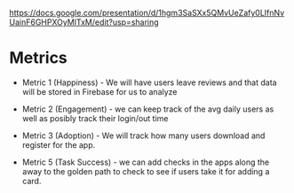 https://docs.google.com/presentation/d/1hgm3SaSXx5QMvUeZafy0LIfnNvUainF6GHPXOyMITxM/edit?usp=sharing

# Metrics 
- Metric 1 (Happiness) - We will have users leave reviews and that data will be stored in Firebase for us to analyze
- Metric 2 (Engagement) - we can keep track of the avg daily users as well as posibly track their login/out time
- Metric 3 (Adoption) - We will track how many users download and register for the app.

- Metric 5 (Task Success) - we can add checks in the apps along the away to the golden path to check to see if users take it for adding a card. 
